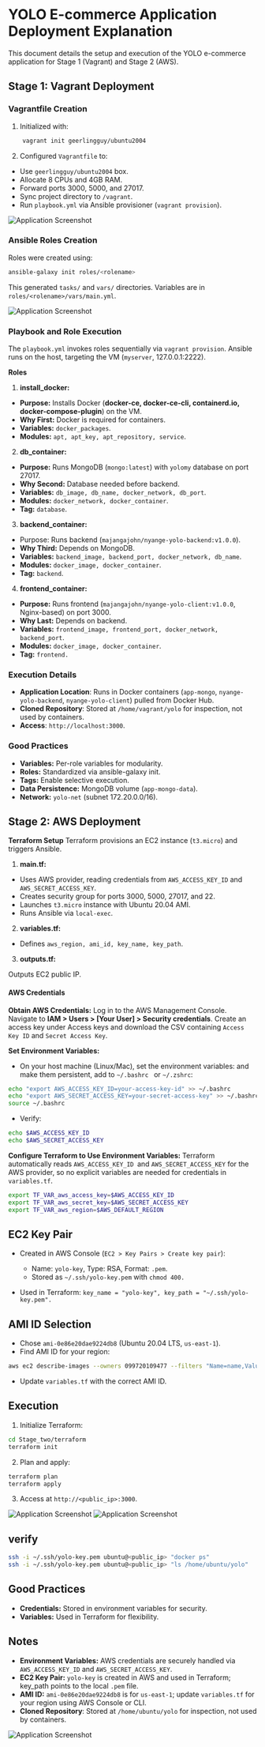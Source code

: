 # YOLO E-commerce Application Deployment Explanation

This document details the setup and execution of the YOLO e-commerce application for Stage 1 (Vagrant) and Stage 2 (AWS).

## Stage 1: Vagrant Deployment

### Vagrantfile Creation
1. Initialized with:
```bash
    vagrant init geerlingguy/ubuntu2004
```

2. Configured `Vagrantfile` to:

- Use `geerlingguy/ubuntu2004` box.
- Allocate 8 CPUs and 4GB RAM.
- Forward ports 3000, 5000, and 27017.
- Sync project directory to `/vagrant`.
- Run `playbook.yml` via Ansible provisioner (`vagrant provision`).

<img src="images/vagrant_file.png" alt="Application Screenshot">


### Ansible Roles Creation
Roles were created using:
```bash
ansible-galaxy init roles/<rolename>
```
This generated `tasks/` and `vars/` directories. Variables are in `roles/<rolename>/vars/main.yml`.

<img src="images/ansible-roles.png" alt="Application Screenshot">

### Playbook and Role Execution
The `playbook.yml` invokes roles sequentially via ```vagrant provision```. Ansible runs on the host, targeting the VM (```myserver```, 127.0.0.1:2222).

**Roles**

1. **install_docker:**

- **Purpose:** Installs Docker (**docker-ce, docker-ce-cli, containerd.io, docker-compose-plugin**) on the VM.
- **Why First:** Docker is required for containers.
- **Variables:** `docker_packages`.
- **Modules:** `apt, apt_key, apt_repository, service`.


2. **db_container:**

- **Purpose:** Runs MongoDB (`mongo:latest`) with `yolomy` database on port 27017.
- **Why Second:** Database needed before backend.
- **Variables:** `db_image, db_name, docker_network, db_port`.
- **Modules:** `docker_network, docker_container`.
- **Tag:** `database`.


3. **backend_container:**

- Purpose: Runs backend (`majangajohn/nyange-yolo-backend:v1.0.0`).
- **Why Third:** Depends on MongoDB.
- **Variables:** `backend_image, backend_port, docker_network, db_name`.
- **Modules:** `docker_image, docker_container`.
- **Tag:** `backend`.


4. **frontend_container:**

- **Purpose:** Runs frontend (`majangajohn/nyange-yolo-client:v1.0.0`, Nginx-based) on port 3000.
- **Why Last:** Depends on backend.
- **Variables:** `frontend_image, frontend_port, docker_network, backend_port`.
- **Modules:** `docker_image, docker_container`.
- **Tag:** `frontend.`

### Execution Details
- **Application Location**: Runs in Docker containers (`app-mongo`, `nyange-yolo-backend`, `nyange-yolo-client`) pulled from Docker Hub.
- **Cloned Repository**: Stored at `/home/vagrant/yolo` for inspection, not used by containers.
- **Access**: `http://localhost:3000`.

### Good Practices

- **Variables:** Per-role variables for modularity.
- **Roles:** Standardized via ansible-galaxy init.
- **Tags:** Enable selective execution.
- **Data Persistence:** MongoDB volume (`app-mongo-data`).
- **Network:** `yolo-net` (subnet 172.20.0.0/16).

## Stage 2: AWS Deployment
**Terraform Setup**
Terraform provisions an EC2 instance (`t3.micro`) and triggers Ansible.

1. **main.tf:**

- Uses AWS provider, reading credentials from `AWS_ACCESS_KEY_ID` and `AWS_SECRET_ACCESS_KEY`.
- Creates security group for ports 3000, 5000, 27017, and 22.
- Launches `t3.micro` instance with Ubuntu 20.04 AMI.
- Runs Ansible via `local-exec`.


2. **variables.tf:**

- Defines `aws_region, ami_id, key_name, key_path`.


3. **outputs.tf:**

Outputs EC2 public IP.


#### AWS Credentials
**Obtain AWS Credentials:**
Log in to the AWS Management Console.
Navigate to **IAM > Users > [Your User] > Security credentials**.
Create an access key under Access keys and download the CSV containing ```Access Key ID``` and ```Secret Access Key```.


**Set Environment Variables:**
- On your host machine (Linux/Mac), set the environment variables:
and make them persistent, add to ```~/.bashrc ``` or ```~/.zshrc```:

```bash
echo "export AWS_ACCESS_KEY_ID=your-access-key-id" >> ~/.bashrc
echo "export AWS_SECRET_ACCESS_KEY=your-secret-access-key" >> ~/.bashrc
source ~/.bashrc
```
- Verify:
```bash
echo $AWS_ACCESS_KEY_ID
echo $AWS_SECRET_ACCESS_KEY
```

**Configure Terraform to Use Environment Variables:**
Terraform automatically reads ```AWS_ACCESS_KEY_ID ```and ```AWS_SECRET_ACCESS_KEY``` for the AWS provider, so no explicit variables are needed for credentials in ```variables.tf```.

```bash
export TF_VAR_aws_access_key=$AWS_ACCESS_KEY_ID
export TF_VAR_aws_secret_key=$AWS_SECRET_ACCESS_KEY
export TF_VAR_aws_region=$AWS_DEFAULT_REGION

```

## EC2 Key Pair

- Created in AWS Console (`EC2 > Key Pairs > Create key pair`):

    - Name: `yolo-key`, Type: RSA, Format: `.pem`.
    - Stored as `~/.ssh/yolo-key.pem` with `chmod 400.`


- Used in Terraform: `key_name = "yolo-key", key_path = "~/.ssh/yolo-key.pem".`

## AMI ID Selection

- Chose `ami-0e86e20dae9224db8` (Ubuntu 20.04 LTS, `us-east-1`).
- Find AMI ID for your region:

```bash
aws ec2 describe-images --owners 099720109477 --filters "Name=name,Values=*ubuntu-focal-20.04-amd64-server*" --query "Images[*].[ImageId,Name]" --output table
```

- Update `variables.tf` with the correct AMI ID.

## Execution

1. Initialize Terraform:
```bash
cd Stage_two/terraform
terraform init
```

2. Plan and apply:
```bash
terraform plan 
terraform apply 
```
3. Access at `http://<public_ip>:3000`.
<img src="images/terraform.png" alt="Application Screenshot">
<img src="images/hosted-app.png" alt="Application Screenshot">


## verify
```bash
ssh -i ~/.ssh/yolo-key.pem ubuntu@<public_ip> "docker ps"
ssh -i ~/.ssh/yolo-key.pem ubuntu@<public_ip> "ls /home/ubuntu/yolo"
```
## Good Practices

- **Credentials:** Stored in environment variables for security.
- **Variables:** Used in Terraform for flexibility.


## Notes

- **Environment Variables:** AWS credentials are securely handled via `AWS_ACCESS_KEY_ID` and `AWS_SECRET_ACCESS_KEY`.
- **EC2 Key Pair:** `yolo-key` is created in AWS and used in Terraform; key_path points to the local `.pem` file.
- **AMI ID:** `ami-0e86e20dae9224db8` is for `us-east-1`; update `variables.tf` for your region using AWS Console or CLI.
- **Cloned Repository**: Stored at `/home/ubuntu/yolo` for inspection, not used by containers.

<img src="images/aws-portal.png" alt="Application Screenshot">
